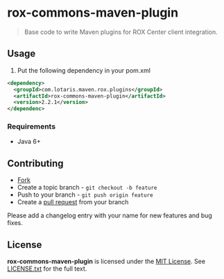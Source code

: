 # rox-commons-maven-plugin

> Base code to write Maven plugins for ROX Center client integration.

## Usage

1. Put the following dependency in your pom.xml

```xml
<dependency>
  <groupId>com.lotaris.maven.rox.plugins</groupId>
  <artifactId>rox-commons-maven-plugin</artifactId>
  <version>2.2.1</version>
</dependenc>
```

### Requirements

* Java 6+

## Contributing

* [Fork](https://help.github.com/articles/fork-a-repo)
* Create a topic branch - `git checkout -b feature`
* Push to your branch - `git push origin feature`
* Create a [pull request](http://help.github.com/pull-requests/) from your branch

Please add a changelog entry with your name for new features and bug fixes.

## License

**rox-commons-maven-plugin** is licensed under the [MIT License](http://opensource.org/licenses/MIT).
See [LICENSE.txt](LICENSE.txt) for the full text.
